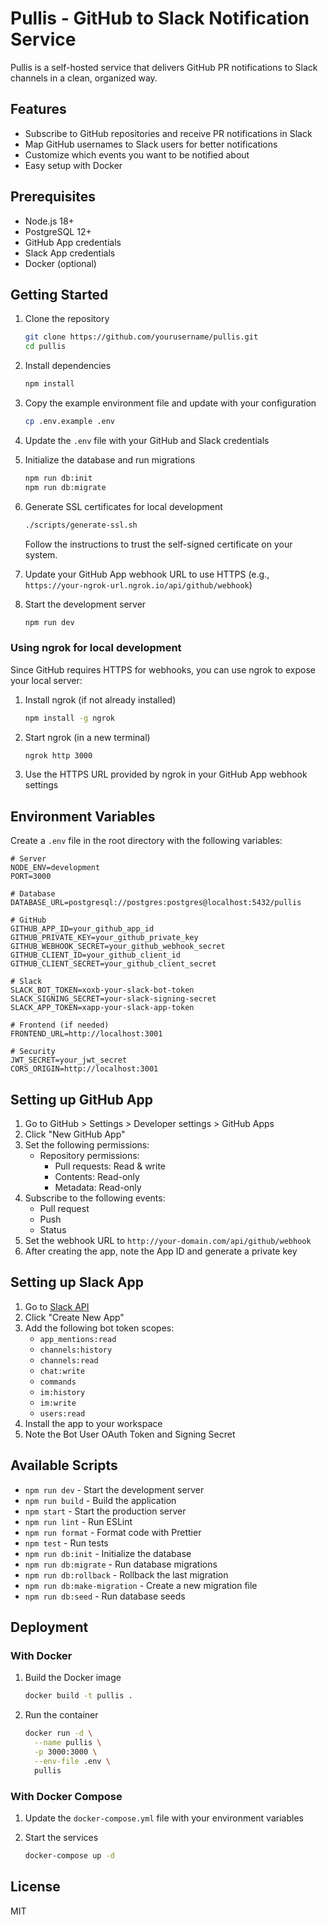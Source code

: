 # Pullis - GitHub to Slack Notification Service

Pullis is a self-hosted service that delivers GitHub PR notifications to Slack channels in a clean, organized way.

## Features

- Subscribe to GitHub repositories and receive PR notifications in Slack
- Map GitHub usernames to Slack users for better notifications
- Customize which events you want to be notified about
- Easy setup with Docker

## Prerequisites

- Node.js 18+
- PostgreSQL 12+
- GitHub App credentials
- Slack App credentials
- Docker (optional)

## Getting Started

1. Clone the repository
   ```bash
   git clone https://github.com/yourusername/pullis.git
   cd pullis
   ```

2. Install dependencies
   ```bash
   npm install
   ```

3. Copy the example environment file and update with your configuration
   ```bash
   cp .env.example .env
   ```

4. Update the `.env` file with your GitHub and Slack credentials

5. Initialize the database and run migrations
   ```bash
   npm run db:init
   npm run db:migrate
   ```

6. Generate SSL certificates for local development
   ```bash
   ./scripts/generate-ssl.sh
   ```
   Follow the instructions to trust the self-signed certificate on your system.

7. Update your GitHub App webhook URL to use HTTPS (e.g., `https://your-ngrok-url.ngrok.io/api/github/webhook`)

8. Start the development server
   ```bash
   npm run dev
   ```

### Using ngrok for local development

Since GitHub requires HTTPS for webhooks, you can use ngrok to expose your local server:

1. Install ngrok (if not already installed)
   ```bash
   npm install -g ngrok
   ```

2. Start ngrok (in a new terminal)
   ```bash
   ngrok http 3000
   ```

3. Use the HTTPS URL provided by ngrok in your GitHub App webhook settings

## Environment Variables

Create a `.env` file in the root directory with the following variables:

```env
# Server
NODE_ENV=development
PORT=3000

# Database
DATABASE_URL=postgresql://postgres:postgres@localhost:5432/pullis

# GitHub
GITHUB_APP_ID=your_github_app_id
GITHUB_PRIVATE_KEY=your_github_private_key
GITHUB_WEBHOOK_SECRET=your_github_webhook_secret
GITHUB_CLIENT_ID=your_github_client_id
GITHUB_CLIENT_SECRET=your_github_client_secret

# Slack
SLACK_BOT_TOKEN=xoxb-your-slack-bot-token
SLACK_SIGNING_SECRET=your-slack-signing-secret
SLACK_APP_TOKEN=xapp-your-slack-app-token

# Frontend (if needed)
FRONTEND_URL=http://localhost:3001

# Security
JWT_SECRET=your_jwt_secret
CORS_ORIGIN=http://localhost:3001
```

## Setting up GitHub App

1. Go to GitHub > Settings > Developer settings > GitHub Apps
2. Click "New GitHub App"
3. Set the following permissions:
   - Repository permissions:
     - Pull requests: Read & write
     - Contents: Read-only
     - Metadata: Read-only
4. Subscribe to the following events:
   - Pull request
   - Push
   - Status
5. Set the webhook URL to `http://your-domain.com/api/github/webhook`
6. After creating the app, note the App ID and generate a private key

## Setting up Slack App

1. Go to [Slack API](https://api.slack.com/apps)
2. Click "Create New App"
3. Add the following bot token scopes:
   - `app_mentions:read`
   - `channels:history`
   - `channels:read`
   - `chat:write`
   - `commands`
   - `im:history`
   - `im:write`
   - `users:read`
4. Install the app to your workspace
5. Note the Bot User OAuth Token and Signing Secret

## Available Scripts

- `npm run dev` - Start the development server
- `npm run build` - Build the application
- `npm start` - Start the production server
- `npm run lint` - Run ESLint
- `npm run format` - Format code with Prettier
- `npm test` - Run tests
- `npm run db:init` - Initialize the database
- `npm run db:migrate` - Run database migrations
- `npm run db:rollback` - Rollback the last migration
- `npm run db:make-migration` - Create a new migration file
- `npm run db:seed` - Run database seeds

## Deployment

### With Docker

1. Build the Docker image
   ```bash
   docker build -t pullis .
   ```

2. Run the container
   ```bash
   docker run -d \
     --name pullis \
     -p 3000:3000 \
     --env-file .env \
     pullis
   ```

### With Docker Compose

1. Update the `docker-compose.yml` file with your environment variables

2. Start the services
   ```bash
   docker-compose up -d
   ```

## License

MIT
